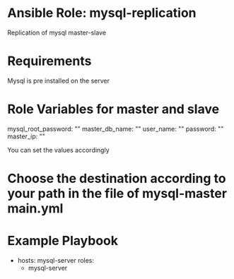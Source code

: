 # Ansible Role: mysql-replication

Replication of mysql master-slave

# Requirements

Mysql is pre installed on the server


# Role Variables for master and slave

mysql_root_password: ""
master_db_name: ""
user_name: ""
password: ""
master_ip: ""

You can set the values accordingly


# Choose the destination according to your path in the file of mysql-master main.yml


# Example Playbook 

- hosts: mysql-server
  roles:
    - mysql-server



